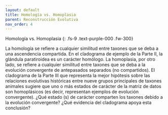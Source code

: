 ```yaml
---
layout: default
title: Homología vs. Homoplasia
parent: Reconstrucción Evolutiva
nav_order: 4
---
```


Homología vs. Homoplasia
{: .fs-9 	.text-purple-000 .fw-300}


La homología se refiere a cualquier similitud entre taxones que se deba a una ascendencia compartida. En el cladograma de ejemplo de la Parte II, la glándula paratiroidea es un carácter homólogo. La homoplasia, por otro lado, se refiere a cualquier similitud entre taxones que se deba a la evolución convergente de antepasados separados (no compartidos).
El cladograma de la Parte III que representa la mejor hipótesis sobre las relaciones evolutivas históricas entre nueve grupos principales de taxones animales sugiere que uno o más estados de carácter de la matriz de datos son homoplásicos (es decir, representan ejemplos de evolución convergente). ¿Qué estado (s) de carácter comparten los taxones debido a la evolución convergente? ¿Qué evidencia del cladograma apoya esta conclusión?

